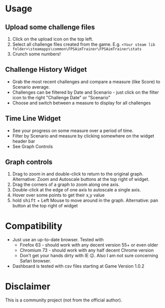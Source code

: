# Usage

## Upload some challenge files

1. Click on the upload icon on the top left.
2. Select all challenge files created from the game. E.g. `<Your steam lib folder>\steamapps\common\FPSAimTrainer\FPSAimTrainer\stats`
3. Crunch some numbers!

## Challenge History Widget
- Grab the most recent challenges and compare a measure (like Score) to Scenario average.
- Challenges can be filtered by Date and Scenario - just click on the filter icon to the right "Challenge Date" or "Scenario"
- Choose and switch between a measure to display for all challenges

## Time Line Widget
- See your progress on some measure over a period of time.
- Filter by Scenario and measure by clicking somewhere on the widget header bar
- See Graph Controls

## Graph controls

1. Drag to zoom in and double-click to return to the original graph. Alternative: Zoom and Autoscale buttons at the top right of widget.
2. Drag the corners of a graph to zoom along one axis.
3. Double-click at the edge of one axis to autoscale a single axis.
4. Hover over some points to get their x,y value
5. hold <kbd>shift</kbd> + Left Mouse to move around in the graph. Alternative: pan button at the top right of widget

# Compatibility
- Just use an up-to-date browser. Tested with
  - Firefox 63 - should work with any decent version 55+ or even older
  - Chromium 73 - should work with any half decent Chrome version
  - Don't get your hands dirty with IE 😉. Also I am not sure concerning Safari browser.
- Dashboard is tested with csv files starting at Game Version 1.0.2

# Disclaimer
This is a community project (not from the official author).
